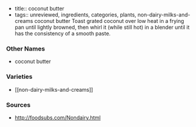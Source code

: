 - title:: coconut butter
- tags:: unreviewed, ingredients, categories, plants, non-dairy-milks-and-creams
coconut butter Toast grated coconut over low heat in a frying pan until lightly browned, then whirl it (while still hot) in a blender until it has the consistency of a smooth paste.

### Other Names

* coconut butter

### Varieties

* [[non-dairy-milks-and-creams]]

### Sources
* http://foodsubs.com/Nondairy.html
